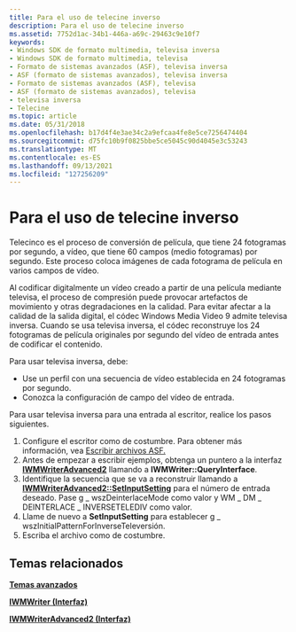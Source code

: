 ```yaml
---
title: Para el uso de telecine inverso
description: Para el uso de telecine inverso
ms.assetid: 7752d1ac-34b1-446a-a69c-29463c9e10f7
keywords:
- Windows SDK de formato multimedia, televisa inversa
- Windows SDK de formato multimedia, televisa
- Formato de sistemas avanzados (ASF), televisa inversa
- ASF (formato de sistemas avanzados), televisa inversa
- Formato de sistemas avanzados (ASF), televisa
- ASF (formato de sistemas avanzados), televisa
- televisa inversa
- Telecine
ms.topic: article
ms.date: 05/31/2018
ms.openlocfilehash: b17d4f4e3ae34c2a9efcaa4fe8e5ce7256474404
ms.sourcegitcommit: d75fc10b9f0825bbe5ce5045c90d4045e3c53243
ms.translationtype: MT
ms.contentlocale: es-ES
ms.lasthandoff: 09/13/2021
ms.locfileid: "127256209"
---
```

# <a name="to-use-inverse-telecine"></a>Para el uso de telecine inverso

Telecinco es el proceso de conversión de película, que tiene 24 fotogramas por segundo, a vídeo, que tiene 60 campos (medio fotogramas) por segundo. Este proceso coloca imágenes de cada fotograma de película en varios campos de vídeo.

Al codificar digitalmente un vídeo creado a partir de una película mediante televisa, el proceso de compresión puede provocar artefactos de movimiento y otras degradaciones en la calidad. Para evitar afectar a la calidad de la salida digital, el códec Windows Media Video 9 admite televisa inversa. Cuando se usa televisa inversa, el códec reconstruye los 24 fotogramas de película originales por segundo del vídeo de entrada antes de codificar el contenido.

Para usar televisa inversa, debe:

-   Use un perfil con una secuencia de vídeo establecida en 24 fotogramas por segundo.
-   Conozca la configuración de campo del vídeo de entrada.

Para usar televisa inversa para una entrada al escritor, realice los pasos siguientes.

1.  Configure el escritor como de costumbre. Para obtener más información, vea [Escribir archivos ASF.](writing-asf-files.md)
2.  Antes de empezar a escribir ejemplos, obtenga un puntero a la interfaz [**IWMWriterAdvanced2**](/previous-versions/windows/desktop/api/wmsdkidl/nn-wmsdkidl-iwmwriteradvanced2) llamando a **IWMWriter::QueryInterface**.
3.  Identifique la secuencia que se va a reconstruir llamando a [**IWMWriterAdvanced2::SetInputSetting**](/previous-versions/windows/desktop/api/Wmsdkidl/nf-wmsdkidl-iwmwriteradvanced2-setinputsetting) para el número de entrada deseado. Pase g \_ wszDeinterlaceMode como valor y WM \_ DM \_ DEINTERLACE \_ INVERSETELEDIV como valor.
4.  Llame de nuevo a **SetInputSetting** para establecer g \_ wszInitialPatternForInverseTeleversión.
5.  Escriba el archivo como de costumbre.

## <a name="related-topics"></a>Temas relacionados

<dl> <dt>

[**Temas avanzados**](advanced-topics.md)
</dt> <dt>

[**IWMWriter (Interfaz)**](/previous-versions/windows/desktop/api/wmsdkidl/nn-wmsdkidl-iwmwriter)
</dt> <dt>

[**IWMWriterAdvanced2 (Interfaz)**](/previous-versions/windows/desktop/api/wmsdkidl/nn-wmsdkidl-iwmwriteradvanced2)
</dt> </dl>

 

 




